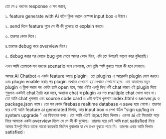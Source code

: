 তো সে ৫ ধরনের response এ সব করবে,

১. feature generate with Ai বাটন ক্লিক করলে রেস্পন্স input box এ উঠবে।

২. send দিলে feature শুনে সে কী কী বুঝেছে তা explain করবে।

৩. তারপর কোড দিবে।

৪.তারপর debug করে overview দিবে।

৫. debug করার পর কোডে bug খুজে পেলে আবার কোড দিবে, এটা তো উপরেই ভালো করে বুঝিয়েছি।

এখন আমি তোমাকে সব ধরনের scenario বলে শোনাবো, যেন তুমি স্পষ্ট বুঝতে পারো কী হবে সেখানে।

আমার Ai Chatbot এ একটা feature আছে plugin। তো plugins এ আরেকটা plugin যোগ করবে। এবং plugin enable করার পর plugin যেখানে দেখানো হয় সেখানে দেখানো হবে।
 তো আমাদের নতুন plugin এ ক্লিক করার পর একটা চ্যাট open হবে, আর এইটা একটু ভিন্ন ধর্মী chat কারণ এই plugin দিয়ে শুধুমাত্র একটাই chat তৈরি করা যাবে, অন্যান্য chat বা plugin এর মত multiple chat খোলা যাবে না। তো আমি chat খুললাম এবং source code card এ ৩টা ফাইল খুললাম index.html ও server.js ও package.json নামে। তো সব কোড firebase realtime database এ save হয়ে গেলো। তারপর ধরে নেই আমি feature ai generated দিলাম, আর input box এ লেখা উঠল "sign up/log in system upgrade " এর ফিচারের কথা। তো আমি এটাই input দিয়ে দিলাম। এরপর ai এই ফিচারটা পড়ে নিয়ে আমাকে একটা overview দিলো যে সে কী কী বুঝেছে। তারপর ধরে নেই আমি not satisfied দিয়ে আবার ইনপুট দিয়ে তাকে আরো কয়েকটা জিনিস বুঝালাম যা সে তখন বুঝতে পারে নি। তারপর এবার আমি দিলাম satisfied। 

